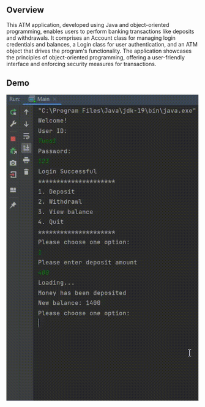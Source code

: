 ## Overview
This ATM application, developed using Java and object-oriented programming, enables users to perform banking transactions like deposits and withdrawals. It comprises an Account class for managing login credentials and balances, a Login class for user authentication, and an ATM object that drives the program's functionality. The application showcases the principles of object-oriented programming, offering a user-friendly interface and enforcing security measures for transactions.

## Demo
<img src="https://github.com/TunahanBoyaci/ATM/blob/main/16.07.2023_20.55.17_REC.gif" alt="atm1">
